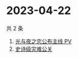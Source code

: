 # 2023-04-22

共 2 条

<!-- BEGIN ZHIHUSEARCH -->
<!-- 最后更新时间 Sat Apr 22 2023 12:14:10 GMT+0800 (China Standard Time) -->
1. [光与夜之恋公布主线 PV](https://www.zhihu.com/search?q=光与夜之恋公布主线%20PV)
1. [史诗级灾难公关](https://www.zhihu.com/search?q=史诗级灾难公关)
<!-- END ZHIHUSEARCH -->

